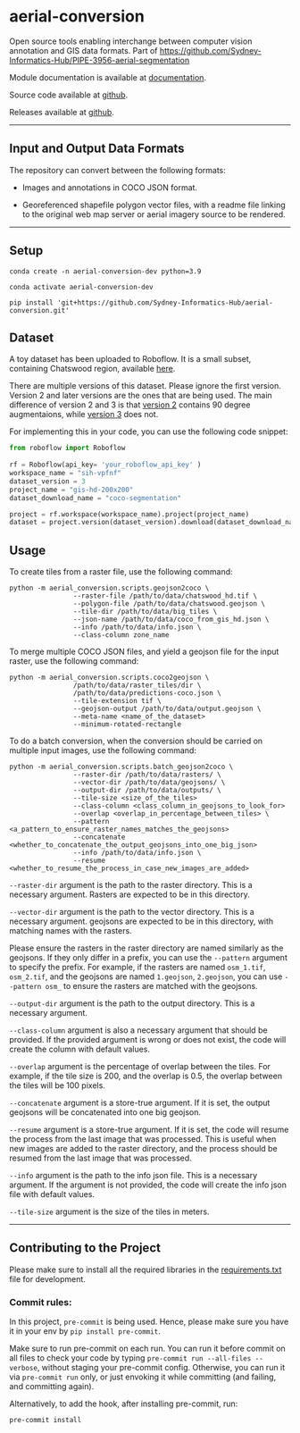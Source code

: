 # aerial-conversion
Open source tools enabling interchange between computer vision annotation and GIS data formats. Part of https://github.com/Sydney-Informatics-Hub/PIPE-3956-aerial-segmentation

Module documentation is available at [documentation](https://sydney-informatics-hub.github.io/aerial-conversion/).

Source code available at [github](https://github.com/Sydney-Informatics-Hub/aerial-conversion).

Releases available at [github](https://github.com/Sydney-Informatics-Hub/aerial-conversion/releases).

---

## Input and Output Data Formats

The repository can convert between the following formats:

* Images and annotations in COCO JSON format. 

* Georeferenced shapefile polygon vector files, with a readme file linking to the original web map server or aerial imagery source to be rendered.

---

## Setup

```
conda create -n aerial-conversion-dev python=3.9

conda activate aerial-conversion-dev

pip install 'git+https://github.com/Sydney-Informatics-Hub/aerial-conversion.git'
```



## Dataset

A toy dataset has been uploaded to Roboflow. It is a small subset, containing Chatswood region, available [here](https://universe.roboflow.com/sih-vpfnf/gis-hd-200x200).

There are multiple versions of this dataset. Please ignore the first version. Version 2 and later versions are the ones that are being used. The main difference of version 2 and 3 is that [version 2](https://universe.roboflow.com/sih-vpfnf/gis-hd-200x200/2) contains 90 degree augmentaions, while [version 3](https://universe.roboflow.com/sih-vpfnf/gis-hd-200x200/3) does not.

For implementing this in your code, you can use the following code snippet:

```python
from roboflow import Roboflow
 
rf = Roboflow(api_key= 'your_roboflow_api_key' )
workspace_name = "sih-vpfnf" 
dataset_version = 3 
project_name = "gis-hd-200x200" 
dataset_download_name = "coco-segmentation" 

project = rf.workspace(workspace_name).project(project_name)
dataset = project.version(dataset_version).download(dataset_download_name)
```
<!-- 
# Register the dataset
from detectron2.data.datasets import register_coco_instances
dataset_name = "chatswood-dataset" #@param {type:"string"}
dataset_folder = "gis-hd-200x200" #@param {type:"string"}
register_coco_instances(f"{dataset_name}_train", {}, f"{dataset_folder}/train/_annotations.coco.json", f"/content/{dataset_folder}/train/")
register_coco_instances(f"{dataset_name}_val", {}, f"{dataset_folder}/valid/_annotations.coco.json", f"/content/{dataset_folder}/valid/")
register_coco_instances(f"{dataset_name}_test", {}, f"{dataset_folder}/test/_annotations.coco.json", f"/content/{dataset_folder}/test/")

# Use the dataset
from detectron2.config import get_cfg

cfg = get_cfg()
cfg.DATASETS.TRAIN = (f"{dataset_name}_train",)
cfg.DATASETS.TEST = (f"{dataset_name}_test",)
# then do the other configs

``` -->



## Usage

To create tiles from a raster file, use the following command:


```
python -m aerial_conversion.scripts.geojson2coco \
                --raster-file /path/to/data/chatswood_hd.tif \
                --polygon-file /path/to/data/chatswood.geojson \
                --tile-dir /path/to/data/big_tiles \
                --json-name /path/to/data/coco_from_gis_hd.json \
                --info /path/to/data/info.json \
                --class-column zone_name 
```

To merge multiple COCO JSON files, and yield a geojson file for the input raster, use the following command:

```
python -m aerial_conversion.scripts.coco2geojson \
                /path/to/data/raster_tiles/dir \
                /path/to/data/predictions-coco.json \
                --tile-extension tif \
                --geojson-output /path/to/data/output.geojson \
                --meta-name <name_of_the_dataset>
                --minimum-rotated-rectangle 
```

To do a batch conversion, when the conversion should be carried on multiple input images, use the following command:

```
python -m aerial_conversion.scripts.batch_geojson2coco \
                --raster-dir /path/to/data/rasters/ \
                --vector-dir /path/to/data/geojsons/ \
                --output-dir /path/to/data/outputs/ \
                --tile-size <size_of_the_tiles>
                --class-column <class_column_in_geojsons_to_look_for>
                --overlap <overlap_in_percentage_between_tiles> \
                --pattern <a_pattern_to_ensure_raster_names_matches_the_geojsons>
                --concatenate <whether_to_concatenate_the_output_geojsons_into_one_big_json>
                --info /path/to/data/info.json \
                --resume <whether_to_resume_the_process_in_case_new_images_are_added>
```

`--raster-dir` argument is the path to the raster directory. This is a necessary argument. Rasters are expected to be in this directory.

`--vector-dir` argument is the path to the vector directory. This is a necessary argument. geojsons are expected to be in this directory, with matching names with the rasters.

Please ensure the rasters in the raster directory are named similarly as the geojsons. If they only differ in a prefix, you can use the `--pattern` argument to specify the prefix. For example, if the rasters are named `osm_1.tif`, `osm_2.tif`, and the geojsons are named `1.geojson`, `2.geojson`, you can use `--pattern osm_` to ensure the rasters are matched with the geojsons.

`--output-dir` argument is the path to the output directory. This is a necessary argument. 

`--class-column` argument is also a necessary argument that should be provided. If the provided argument is wrong or does not exist, the code will create the column with default values.

`--overlap` argument is the percentage of overlap between the tiles. For example, if the tile size is 200, and the overlap is 0.5, the overlap between the tiles will be 100 pixels.

`--concatenate` argument is a store-true argument. If it is set, the output geojsons will be concatenated into one big geojson.

`--resume` argument is a store-true argument. If it is set, the code will resume the process from the last image that was processed. This is useful when new images are added to the raster directory, and the process should be resumed from the last image that was processed.

`--info` argument is the path to the info json file. This is a necessary argument. If the argument is not provided, the code will create the info json file with default values.


`--tile-size` argument is the size of the tiles in meters.

<!-- ---

## Documentation

The documentation for the project is provided in the [documentation](https://github.com/Sydney-Informatics-Hub/aerial-conversion/tree/main/docs/_build/html/index.html) file.
Please read the [documentation](https://github.com/Sydney-Informatics-Hub/aerial-conversion/tree/main/docs/_build/html/index.html) for further informationon the project, modules, and dependencies. -->

---

## Contributing to the Project

Please make sure to install all the required libraries in the [requirements.txt](https://github.com/Sydney-Informatics-Hub/aerial-conversion/tree/main/requirements.txt) file for development.


### Commit rules:

In this project, `pre-commit` is being used. Hence, please make sure you have it in your env by `pip install pre-commit`.

Make sure to run pre-commit on each run. You can run it before commit on all files to check your code by typing `pre-commit run --all-files --verbose`, without staging your pre-commit config.
Otherwise, you can run it via `pre-commit run` only, or just envoking it while committing (and failing, and committing again).

Alternatively, to add the hook, after installing pre-commit, run:

```
pre-commit install
```
<!-- 
### Documentation update:

* To update the documentation, navigate to the [docs](https://github.com/Sydney-Informatics-Hub/aerial-conversion/tree/main/docs/) directory.
* Remove the old `rst` files from the the docs directory, except `index.rst`.
* Navigate to the upper directory: `cd ..`.
* Input `sphinx-apidoc -o docs .` to regenerate the `rst` files.
* Navigate back to the `docs` directory.
* Update the `index.rst` file to include the new `rst` files, if required. Usually not needed. (You don't have to include the submodules.)
* Then input `make html` for updating the html file. -->

